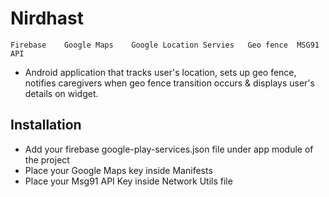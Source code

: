 # Nirdhast

```
Firebase    Google Maps    Google Location Servies   Geo fence  MSG91 API
```
-	Android application that tracks user's location, sets up geo fence, notifies caregivers when geo fence transition occurs & displays user's details on widget.

## Installation
- Add your firebase google-play-services.json file under app module of the project
- Place your Google Maps key inside Manifests
- Place your Msg91 API Key inside Network Utils file

